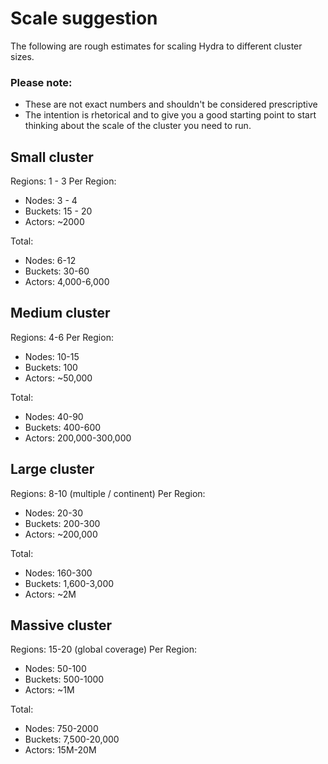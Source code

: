 # Scale suggestion

The following are rough estimates for scaling Hydra to different cluster sizes.

### Please note:
- These are not exact numbers and shouldn't be considered prescriptive
- The intention is rhetorical and to give you a good starting point to start thinking about the scale of the cluster you need to run.

## Small cluster

Regions: 1 - 3
Per Region:
- Nodes: 3 - 4
- Buckets: 15 - 20
- Actors: ~2000

Total:
- Nodes:   6-12
- Buckets: 30-60
- Actors:  4,000-6,000

## Medium cluster

Regions: 4-6
Per Region:
- Nodes:   10-15
- Buckets: 100
- Actors:  ~50,000

Total:
- Nodes:   40-90
- Buckets: 400-600
- Actors:  200,000-300,000


## Large cluster

Regions: 8-10 (multiple / continent)
Per Region:
- Nodes:   20-30
- Buckets: 200-300
- Actors:  ~200,000

Total:
- Nodes:   160-300
- Buckets: 1,600-3,000
- Actors:  ~2M

## Massive cluster

Regions: 15-20 (global coverage)
Per Region:
- Nodes:   50-100
- Buckets: 500-1000
- Actors:  ~1M

Total:
- Nodes:   750-2000
- Buckets: 7,500-20,000
- Actors:  15M-20M